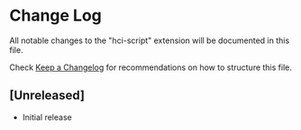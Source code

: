 # Change Log

All notable changes to the "hci-script" extension will be documented in this file.

Check [Keep a Changelog](http://keepachangelog.com/) for recommendations on how to structure this file.

## [Unreleased]

- Initial release